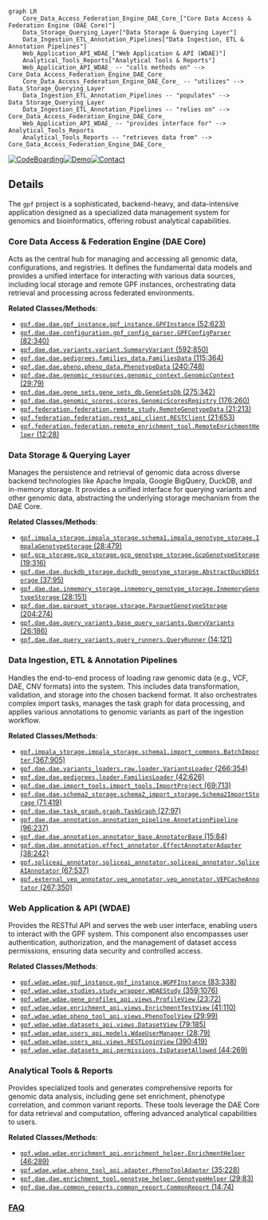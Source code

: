 ```mermaid
graph LR
    Core_Data_Access_Federation_Engine_DAE_Core_["Core Data Access & Federation Engine (DAE Core)"]
    Data_Storage_Querying_Layer["Data Storage & Querying Layer"]
    Data_Ingestion_ETL_Annotation_Pipelines["Data Ingestion, ETL & Annotation Pipelines"]
    Web_Application_API_WDAE_["Web Application & API (WDAE)"]
    Analytical_Tools_Reports["Analytical Tools & Reports"]
    Web_Application_API_WDAE_ -- "calls methods on" --> Core_Data_Access_Federation_Engine_DAE_Core_
    Core_Data_Access_Federation_Engine_DAE_Core_ -- "utilizes" --> Data_Storage_Querying_Layer
    Data_Ingestion_ETL_Annotation_Pipelines -- "populates" --> Data_Storage_Querying_Layer
    Data_Ingestion_ETL_Annotation_Pipelines -- "relies on" --> Core_Data_Access_Federation_Engine_DAE_Core_
    Web_Application_API_WDAE_ -- "provides interface for" --> Analytical_Tools_Reports
    Analytical_Tools_Reports -- "retrieves data from" --> Core_Data_Access_Federation_Engine_DAE_Core_
```

[![CodeBoarding](https://img.shields.io/badge/Generated%20by-CodeBoarding-9cf?style=flat-square)](https://github.com/CodeBoarding/CodeBoarding)[![Demo](https://img.shields.io/badge/Try%20our-Demo-blue?style=flat-square)](https://www.codeboarding.org/demo)[![Contact](https://img.shields.io/badge/Contact%20us%20-%20contact@codeboarding.org-lightgrey?style=flat-square)](mailto:contact@codeboarding.org)

## Details

The `gpf` project is a sophisticated, backend-heavy, and data-intensive application designed as a specialized data management system for genomics and bioinformatics, offering robust analytical capabilities.

### Core Data Access & Federation Engine (DAE Core)
Acts as the central hub for managing and accessing all genomic data, configurations, and registries. It defines the fundamental data models and provides a unified interface for interacting with various data sources, including local storage and remote GPF instances, orchestrating data retrieval and processing across federated environments.


**Related Classes/Methods**:

- <a href="https://github.com/iossifovlab/gpf/blob/master/dae/dae/gpf_instance/gpf_instance.py#L52-L623" target="_blank" rel="noopener noreferrer">`gpf.dae.dae.gpf_instance.gpf_instance.GPFInstance` (52:623)</a>
- <a href="https://github.com/iossifovlab/gpf/blob/master/dae/dae/configuration/gpf_config_parser.py#L82-L340" target="_blank" rel="noopener noreferrer">`gpf.dae.dae.configuration.gpf_config_parser.GPFConfigParser` (82:340)</a>
- <a href="https://github.com/iossifovlab/gpf/blob/master/dae/dae/variants/variant.py#L592-L850" target="_blank" rel="noopener noreferrer">`gpf.dae.dae.variants.variant.SummaryVariant` (592:850)</a>
- <a href="https://github.com/iossifovlab/gpf/blob/master/dae/dae/pedigrees/families_data.py#L115-L364" target="_blank" rel="noopener noreferrer">`gpf.dae.dae.pedigrees.families_data.FamiliesData` (115:364)</a>
- <a href="https://github.com/iossifovlab/gpf/blob/master/dae/dae/pheno/pheno_data.py#L240-L748" target="_blank" rel="noopener noreferrer">`gpf.dae.dae.pheno.pheno_data.PhenotypeData` (240:748)</a>
- <a href="https://github.com/iossifovlab/gpf/blob/master/dae/dae/genomic_resources/genomic_context.py#L29-L79" target="_blank" rel="noopener noreferrer">`gpf.dae.dae.genomic_resources.genomic_context.GenomicContext` (29:79)</a>
- <a href="https://github.com/iossifovlab/gpf/blob/master/dae/dae/gene_sets/gene_sets_db.py#L275-L342" target="_blank" rel="noopener noreferrer">`gpf.dae.dae.gene_sets.gene_sets_db.GeneSetsDb` (275:342)</a>
- <a href="https://github.com/iossifovlab/gpf/blob/master/dae/dae/genomic_scores/scores.py#L176-L260" target="_blank" rel="noopener noreferrer">`gpf.dae.dae.genomic_scores.scores.GenomicScoresRegistry` (176:260)</a>
- <a href="https://github.com/iossifovlab/gpf/blob/master/federation/federation/remote_study.py#L21-L213" target="_blank" rel="noopener noreferrer">`gpf.federation.federation.remote_study.RemoteGenotypeData` (21:213)</a>
- <a href="https://github.com/iossifovlab/gpf/blob/master/federation/federation/rest_api_client.py#L21-L653" target="_blank" rel="noopener noreferrer">`gpf.federation.federation.rest_api_client.RESTClient` (21:653)</a>
- <a href="https://github.com/iossifovlab/gpf/blob/master/federation/federation/remote_enrichment_tool.py#L12-L28" target="_blank" rel="noopener noreferrer">`gpf.federation.federation.remote_enrichment_tool.RemoteEnrichmentHelper` (12:28)</a>


### Data Storage & Querying Layer
Manages the persistence and retrieval of genomic data across diverse backend technologies like Apache Impala, Google BigQuery, DuckDB, and in-memory storage. It provides a unified interface for querying variants and other genomic data, abstracting the underlying storage mechanism from the DAE Core.


**Related Classes/Methods**:

- <a href="https://github.com/iossifovlab/gpf/blob/master/impala_storage/impala_storage/schema1/impala_genotype_storage.py#L28-L479" target="_blank" rel="noopener noreferrer">`gpf.impala_storage.impala_storage.schema1.impala_genotype_storage.ImpalaGenotypeStorage` (28:479)</a>
- <a href="https://github.com/iossifovlab/gpf/blob/master/gcp_storage/gcp_storage/gcp_genotype_storage.py#L19-L316" target="_blank" rel="noopener noreferrer">`gpf.gcp_storage.gcp_storage.gcp_genotype_storage.GcpGenotypeStorage` (19:316)</a>
- <a href="https://github.com/iossifovlab/gpf/blob/master/dae/dae/duckdb_storage/duckdb_genotype_storage.py#L37-L95" target="_blank" rel="noopener noreferrer">`gpf.dae.dae.duckdb_storage.duckdb_genotype_storage.AbstractDuckDbStorage` (37:95)</a>
- <a href="https://github.com/iossifovlab/gpf/blob/master/dae/dae/inmemory_storage/inmemory_genotype_storage.py#L28-L151" target="_blank" rel="noopener noreferrer">`gpf.dae.dae.inmemory_storage.inmemory_genotype_storage.InmemoryGenotypeStorage` (28:151)</a>
- <a href="https://github.com/iossifovlab/gpf/blob/master/dae/dae/parquet_storage/storage.py#L204-L274" target="_blank" rel="noopener noreferrer">`gpf.dae.dae.parquet_storage.storage.ParquetGenotypeStorage` (204:274)</a>
- <a href="https://github.com/iossifovlab/gpf/blob/master/dae/dae/query_variants/base_query_variants.py#L26-L186" target="_blank" rel="noopener noreferrer">`gpf.dae.dae.query_variants.base_query_variants.QueryVariants` (26:186)</a>
- <a href="https://github.com/iossifovlab/gpf/blob/master/dae/dae/query_variants/query_runners.py#L14-L121" target="_blank" rel="noopener noreferrer">`gpf.dae.dae.query_variants.query_runners.QueryRunner` (14:121)</a>


### Data Ingestion, ETL & Annotation Pipelines
Handles the end-to-end process of loading raw genomic data (e.g., VCF, DAE, CNV formats) into the system. This includes data transformation, validation, and storage into the chosen backend format. It also orchestrates complex import tasks, manages the task graph for data processing, and applies various annotations to genomic variants as part of the ingestion workflow.


**Related Classes/Methods**:

- <a href="https://github.com/iossifovlab/gpf/blob/master/impala_storage/impala_storage/schema1/import_commons.py#L367-L905" target="_blank" rel="noopener noreferrer">`gpf.impala_storage.impala_storage.schema1.import_commons.BatchImporter` (367:905)</a>
- <a href="https://github.com/iossifovlab/gpf/blob/master/dae/dae/variants_loaders/raw/loader.py#L266-L354" target="_blank" rel="noopener noreferrer">`gpf.dae.dae.variants_loaders.raw.loader.VariantsLoader` (266:354)</a>
- <a href="https://github.com/iossifovlab/gpf/blob/master/dae/dae/pedigrees/loader.py#L42-L626" target="_blank" rel="noopener noreferrer">`gpf.dae.dae.pedigrees.loader.FamiliesLoader` (42:626)</a>
- <a href="https://github.com/iossifovlab/gpf/blob/master/dae/dae/import_tools/import_tools.py#L69-L713" target="_blank" rel="noopener noreferrer">`gpf.dae.dae.import_tools.import_tools.ImportProject` (69:713)</a>
- <a href="https://github.com/iossifovlab/gpf/blob/master/dae/dae/schema2_storage/schema2_import_storage.py#L71-L419" target="_blank" rel="noopener noreferrer">`gpf.dae.dae.schema2_storage.schema2_import_storage.Schema2ImportStorage` (71:419)</a>
- <a href="https://github.com/iossifovlab/gpf/blob/master/dae/dae/task_graph/graph.py#L27-L97" target="_blank" rel="noopener noreferrer">`gpf.dae.dae.task_graph.graph.TaskGraph` (27:97)</a>
- <a href="https://github.com/iossifovlab/gpf/blob/master/dae/dae/annotation/annotation_pipeline.py#L96-L237" target="_blank" rel="noopener noreferrer">`gpf.dae.dae.annotation.annotation_pipeline.AnnotationPipeline` (96:237)</a>
- <a href="https://github.com/iossifovlab/gpf/blob/master/dae/dae/annotation/annotator_base.py#L15-L84" target="_blank" rel="noopener noreferrer">`gpf.dae.dae.annotation.annotator_base.AnnotatorBase` (15:84)</a>
- <a href="https://github.com/iossifovlab/gpf/blob/master/dae/dae/annotation/effect_annotator.py#L38-L242" target="_blank" rel="noopener noreferrer">`gpf.dae.dae.annotation.effect_annotator.EffectAnnotatorAdapter` (38:242)</a>
- <a href="https://github.com/iossifovlab/gpf/blob/master/spliceai_annotator/spliceai_annotator/spliceai_annotator.py#L67-L537" target="_blank" rel="noopener noreferrer">`gpf.spliceai_annotator.spliceai_annotator.spliceai_annotator.SpliceAIAnnotator` (67:537)</a>
- <a href="https://github.com/iossifovlab/gpf/blob/master/external_vep_annotator/vep_annotator/vep_annotator.py#L267-L350" target="_blank" rel="noopener noreferrer">`gpf.external_vep_annotator.vep_annotator.vep_annotator.VEPCacheAnnotator` (267:350)</a>


### Web Application & API (WDAE)
Provides the RESTful API and serves the web user interface, enabling users to interact with the GPF system. This component also encompasses user authentication, authorization, and the management of dataset access permissions, ensuring data security and controlled access.


**Related Classes/Methods**:

- <a href="https://github.com/iossifovlab/gpf/blob/master/wdae/wdae/gpf_instance/gpf_instance.py#L83-L338" target="_blank" rel="noopener noreferrer">`gpf.wdae.wdae.gpf_instance.gpf_instance.WGPFInstance` (83:338)</a>
- <a href="https://github.com/iossifovlab/gpf/blob/master/wdae/wdae/studies/study_wrapper.py#L359-L1076" target="_blank" rel="noopener noreferrer">`gpf.wdae.wdae.studies.study_wrapper.WDAEStudy` (359:1076)</a>
- <a href="https://github.com/iossifovlab/gpf/blob/master/wdae/wdae/gene_profiles_api/views.py#L23-L72" target="_blank" rel="noopener noreferrer">`gpf.wdae.wdae.gene_profiles_api.views.ProfileView` (23:72)</a>
- <a href="https://github.com/iossifovlab/gpf/blob/master/wdae/wdae/enrichment_api/views.py#L41-L110" target="_blank" rel="noopener noreferrer">`gpf.wdae.wdae.enrichment_api.views.EnrichmentTestView` (41:110)</a>
- <a href="https://github.com/iossifovlab/gpf/blob/master/wdae/wdae/pheno_tool_api/views.py#L29-L99" target="_blank" rel="noopener noreferrer">`gpf.wdae.wdae.pheno_tool_api.views.PhenoToolView` (29:99)</a>
- <a href="https://github.com/iossifovlab/gpf/blob/master/wdae/wdae/datasets_api/views.py#L79-L185" target="_blank" rel="noopener noreferrer">`gpf.wdae.wdae.datasets_api.views.DatasetView` (79:185)</a>
- <a href="https://github.com/iossifovlab/gpf/blob/master/wdae/wdae/users_api/models.py#L28-L79" target="_blank" rel="noopener noreferrer">`gpf.wdae.wdae.users_api.models.WdaeUserManager` (28:79)</a>
- <a href="https://github.com/iossifovlab/gpf/blob/master/wdae/wdae/users_api/views.py#L390-L419" target="_blank" rel="noopener noreferrer">`gpf.wdae.wdae.users_api.views.RESTLoginView` (390:419)</a>
- <a href="https://github.com/iossifovlab/gpf/blob/master/wdae/wdae/datasets_api/permissions.py#L44-L269" target="_blank" rel="noopener noreferrer">`gpf.wdae.wdae.datasets_api.permissions.IsDatasetAllowed` (44:269)</a>


### Analytical Tools & Reports
Provides specialized tools and generates comprehensive reports for genomic data analysis, including gene set enrichment, phenotype correlation, and common variant reports. These tools leverage the DAE Core for data retrieval and computation, offering advanced analytical capabilities to users.


**Related Classes/Methods**:

- <a href="https://github.com/iossifovlab/gpf/blob/master/wdae/wdae/enrichment_api/enrichment_helper.py#L46-L289" target="_blank" rel="noopener noreferrer">`gpf.wdae.wdae.enrichment_api.enrichment_helper.EnrichmentHelper` (46:289)</a>
- <a href="https://github.com/iossifovlab/gpf/blob/master/wdae/wdae/pheno_tool_api/adapter.py#L35-L228" target="_blank" rel="noopener noreferrer">`gpf.wdae.wdae.pheno_tool_api.adapter.PhenoToolAdapter` (35:228)</a>
- <a href="https://github.com/iossifovlab/gpf/blob/master/dae/dae/enrichment_tool/genotype_helper.py#L29-L83" target="_blank" rel="noopener noreferrer">`gpf.dae.dae.enrichment_tool.genotype_helper.GenotypeHelper` (29:83)</a>
- <a href="https://github.com/iossifovlab/gpf/blob/master/dae/dae/common_reports/common_report.py#L14-L74" target="_blank" rel="noopener noreferrer">`gpf.dae.dae.common_reports.common_report.CommonReport` (14:74)</a>




### [FAQ](https://github.com/CodeBoarding/GeneratedOnBoardings/tree/main?tab=readme-ov-file#faq)